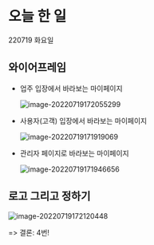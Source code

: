 # 오늘 한 일

220719 화요일



## 와이어프레임

* 업주 입장에서 바라보는 마이페이지

  ![image-20220719172055299](C:\Users\SSAFY\AppData\Roaming\Typora\typora-user-images\image-20220719172055299.png)



* 사용자(고객) 입장에서 바라보는 마이페이지

  ![image-20220719171919069](C:\Users\SSAFY\AppData\Roaming\Typora\typora-user-images\image-20220719171919069.png)



* 관리자 페이지로 바라보는 마이페이지

  ![image-20220719171946656](C:\Users\SSAFY\AppData\Roaming\Typora\typora-user-images\image-20220719171946656.png)



## 로고 그리고 정하기

![image-20220719172120448](C:\Users\SSAFY\AppData\Roaming\Typora\typora-user-images\image-20220719172120448.png)

=> 결론: 4번!